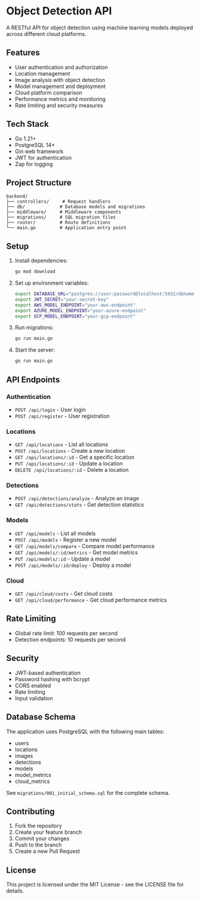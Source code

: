 # Object Detection API

A RESTful API for object detection using machine learning models deployed across different cloud platforms.

## Features

- User authentication and authorization
- Location management
- Image analysis with object detection
- Model management and deployment
- Cloud platform comparison
- Performance metrics and monitoring
- Rate limiting and security measures

## Tech Stack

- Go 1.21+
- PostgreSQL 14+
- Gin web framework
- JWT for authentication
- Zap for logging

## Project Structure

```
backend/
├── controllers/     # Request handlers
├── db/             # Database models and migrations
├── middleware/     # Middleware components
├── migrations/     # SQL migration files
├── router/         # Route definitions
└── main.go         # Application entry point
```

## Setup

1. Install dependencies:
   ```bash
   go mod download
   ```

2. Set up environment variables:
   ```bash
   export DATABASE_URL="postgres://user:password@localhost:5432/dbname?sslmode=disable"
   export JWT_SECRET="your-secret-key"
   export AWS_MODEL_ENDPOINT="your-aws-endpoint"
   export AZURE_MODEL_ENDPOINT="your-azure-endpoint"
   export GCP_MODEL_ENDPOINT="your-gcp-endpoint"
   ```

3. Run migrations:
   ```bash
   go run main.go
   ```

4. Start the server:
   ```bash
   go run main.go
   ```

## API Endpoints

### Authentication
- `POST /api/login` - User login
- `POST /api/register` - User registration

### Locations
- `GET /api/locations` - List all locations
- `POST /api/locations` - Create a new location
- `GET /api/locations/:id` - Get a specific location
- `PUT /api/locations/:id` - Update a location
- `DELETE /api/locations/:id` - Delete a location

### Detections
- `POST /api/detections/analyze` - Analyze an image
- `GET /api/detections/stats` - Get detection statistics

### Models
- `GET /api/models` - List all models
- `POST /api/models` - Register a new model
- `GET /api/models/compare` - Compare model performance
- `GET /api/models/:id/metrics` - Get model metrics
- `PUT /api/models/:id` - Update a model
- `POST /api/models/:id/deploy` - Deploy a model

### Cloud
- `GET /api/cloud/costs` - Get cloud costs
- `GET /api/cloud/performance` - Get cloud performance metrics

## Rate Limiting

- Global rate limit: 100 requests per second
- Detection endpoints: 10 requests per second

## Security

- JWT-based authentication
- Password hashing with bcrypt
- CORS enabled
- Rate limiting
- Input validation

## Database Schema

The application uses PostgreSQL with the following main tables:
- users
- locations
- images
- detections
- models
- model_metrics
- cloud_metrics

See `migrations/001_initial_schema.sql` for the complete schema.

## Contributing

1. Fork the repository
2. Create your feature branch
3. Commit your changes
4. Push to the branch
5. Create a new Pull Request

## License

This project is licensed under the MIT License - see the LICENSE file for details. 